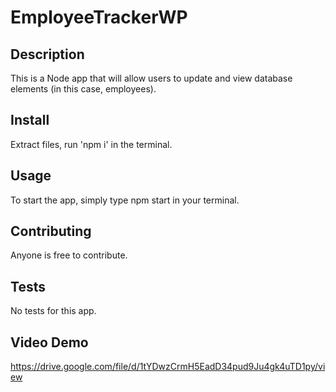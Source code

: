 # EmployeeTrackerWP

## Description
This is a Node app that will allow users to update and view database elements (in this case, employees).

## Install
Extract files, run 'npm i' in the terminal.

## Usage
To start the app, simply type npm start in your terminal. 

## Contributing
Anyone is free to contribute.

## Tests
No tests for this app.

## Video Demo
https://drive.google.com/file/d/1tYDwzCrmH5EadD34pud9Ju4gk4uTD1py/view